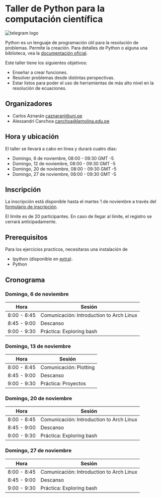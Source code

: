 # Taller de Python para la computación científica

![telegram logo](https://user-images.githubusercontent.com/21283014/197436896-5e3288d3-fa4d-4bcb-8e4b-82e77654e5c9.jpg)

Python es un lenguaje de programación útil para la resolución de problemas.
Permite la creación.
Para detalles de Python o alguna una biblioteca,
vea la [documentación oficial](https://docs.python.org/3).

Este taller tiene los siguientes objetivos:

* Enseñar a crear funciones.
* Resolver problemas desde distintas perspectivas.
* Estar listos para poder el uso de herramientas de más alto nivel en la resolución de ecuaciones.

## Organizadores

* Carlos Aznarán [caznaranl@uni.pe](mailto:caznaranl@uni.pe)
* Alessandri Canchoa [canchoa@lamolina.edu.pe](mailto:canchoa@lamolina.edu.pe)

## Hora y ubicación

El taller se llevará a cabo en línea y durará cuatro días:

* Domingo, 6 de noviembre, 08:00 - 09:30 GMT -5
* Domingo, 12 de noviembre, 08:00 - 09:30 GMT -5
* Domingo, 20 de noviembre, 08:00 - 09:30 GMT -5
* Domingo, 27 de noviembre, 08:00 - 09:30 GMT -5

## Inscripción

La inscripción está disponible hasta el martes 1 de noviembre a
través del [formulario de inscripción](https://docs.python.org).

El límite es de 20 participantes.
En caso de llegar al límite, el registro se cerrará anticipadamente.

## Prerequisitos

Para los ejercicios practicos, necesitaras una instalación de
* Ipython (disponible en [extra](https://archlinux.org)).
* Python

## Cronograma

### Domingo, 6 de noviembre

| Hora        | Sesión                                   |
| ----------- | ---------------------------------------- |
| 8:00 - 8:45 | Comunicación: Introduction to Arch Linux |
| 8:45 - 9:00 | Descanso                                 |
| 9:00 - 9:30 | Práctica: Exploring bash                 |

### Domingo, 13 de noviembre

| Hora        | Sesión                 |
| ----------- | ---------------------- |
| 8:00 - 8:45 | Comunicación: Plotting |
| 8:45 - 9:00 | Descanso               |
| 9:00 - 9:30 | Práctica: Proyectos    |

### Domingo, 20 de noviembre

| Hora        | Sesión                                   |
| ----------- | ---------------------------------------- |
| 8:00 - 8:45 | Comunicación: Introduction to Arch Linux |
| 8:45 - 9:00 | Descanso                                 |
| 9:00 - 9:30 | Práctica: Exploring bash                 |

### Domingo, 27 de noviembre

| Hora        | Sesión                                   |
| ----------- | ---------------------------------------- |
| 8:00 - 8:45 | Comunicación: Introduction to Arch Linux |
| 8:45 - 9:00 | Descanso                                 |
| 9:00 - 9:30 | Práctica: Exploring bash                 |